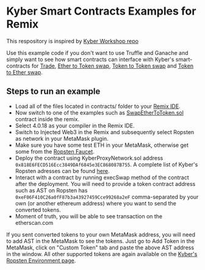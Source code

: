 # Kyber Smart Contracts Examples for Remix

This respository is inspired by [Kyber Workshop repo](https://github.com/KyberNetwork/workshop)

Use this example code if you don't want to use Truffle and Ganache and simply want to see how smart contracts can interface with Kyber's smart-contracts for [Trade](https://github.com/hammadtq/Kyber-Smart-Contracts-Examples-for-Remix/blob/master/contracts/Trade.sol), [Ether to Token swap](https://github.com/hammadtq/Kyber-Smart-Contracts-Examples-for-Remix/blob/master/contracts/SwapEtherToToken.sol), [Token to Token swap](https://github.com/hammadtq/Kyber-Smart-Contracts-Examples-for-Remix/blob/master/contracts/SwapTokenToToken.sol) and [Token to Ether swap](https://github.com/hammadtq/Kyber-Smart-Contracts-Examples-for-Remix/blob/master/contracts/SwapTokenToEther.sol).

## Steps to run an example
- Load all of the files located in contracts/ folder to your [Remix IDE](https://remix.ethereum.org).
- Now switch to one of the examples such as [SwapEtherToToken.sol](https://github.com/hammadtq/Kyber-Smart-Contracts-Examples-for-Remix/blob/master/contracts/SwapEtherToToken.sol) contract inside the remix.
- Select 4.0.18 as your compiler in the Remix IDE.
- Switch to Injected Web3 in the Remix and subsequently select Ropsten as network in your MetaMask plugin.
- Make sure you have some test ETH in your MetaMask, otherwise get some from the [Ropsten Faucet](https://faucet.ropsten.be/).
- Deploy the contract using KyberProxyNetwork.sol address `0x818E6FECD516Ecc3849DAf6845e3EC868087B755`. A complete list of Kyber's Ropsten adresses can be found [here](https://developer.kyber.network/docs/Environments-Ropsten/).
- Interact with a contract by running execSwap method of the contract after the deployment. You will need to provide a token contract address such as AST on Ropsten has `0xeF06F410C26a0fF87b3a43927459Cce99268a2eF` comma-separated by your own (or another ethereum address) where you want to send the converted tokens.
- Moment of truth, you will be able to see transaction on the etherscan.com

If you sent converted tokens to your own MetaMask address, you will need to add AST in the MetaMask to see the tokens. Just go to Add Token in the MetaMask, click on "Custom Token" tab and paste the above AST address in the window. All other supported tokens are again available on the [Kyber's Ropsten Environment page](https://developer.kyber.network/docs/Environments-Ropsten/).
